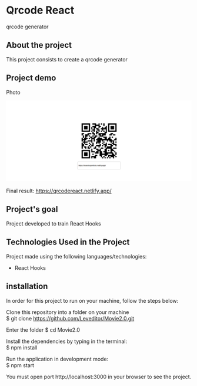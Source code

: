 # Qrcode React

qrcode generator

## About the project

This project consists to create a qrcode generator

## Project demo

Photo

![Foto do projeto](projectPhoto.png)

Final result: https://qrcodereact.netlify.app/

## Project's goal

Project developed to train React Hooks

## Technologies Used in the Project

Project made using the following languages/technologies:

* React Hooks

## installation

In order for this project to run on your machine, follow the steps below:

Clone this repository into a folder on your machine  
$ git clone https://github.com/Leveditor/Movie2.0.git  

Enter the folder
$ cd Movie2.0  

Install the dependencies by typing in the terminal:  
$ npm install  

Run the application in development mode:  
$ npm start

You must open port http://localhost:3000 in your browser to see the project.
